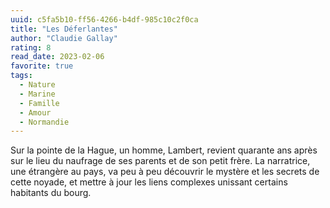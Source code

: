 ```yaml
---
uuid: c5fa5b10-ff56-4266-b4df-985c10c2f0ca
title: "Les Déferlantes"
author: "Claudie Gallay"
rating: 8
read_date: 2023-02-06
favorite: true
tags:
  - Nature
  - Marine
  - Famille
  - Amour
  - Normandie
---
```


Sur la pointe de la Hague, un homme, Lambert, revient quarante ans après sur le lieu du naufrage de ses parents et de son petit frère. La narratrice, une étrangère au pays, va peu à peu découvrir le mystère et les secrets de cette noyade, et mettre à jour les liens complexes unissant certains habitants du bourg.